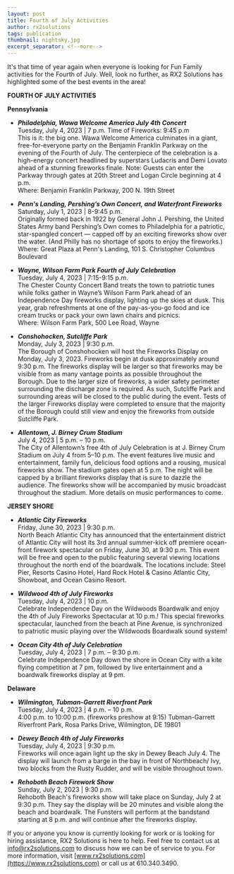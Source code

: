 ```yaml
---
layout: post
title: Fourth of July Activities
author: rx2solutions
tags: publication
thumbnail: nightsky.jpg
excerpt_separator: <!--more-->
---
```

It's that time of year again when everyone is looking for Fun Family activities for the Fourth of July. Well, look no further, as RX2 Solutions 
has highlighted some of the best events in the area!
<!--more-->

**FOURTH OF JULY ACTIVITIES**

**Pennsylvania**
- **<i>Philadelphia, Wawa Welcome America July 4th Concert</i>**<br>
Tuesday, July 4, 2023 | 7 p.m. Time of Fireworks: 9:45 p.m<br>
This is it: the big one. Wawa Welcome America culminates in a giant, free-for-everyone party on the Benjamin Franklin Parkway on the evening of the Fourth of July. The centerpiece of the celebration is a high-energy concert headlined by superstars Ludacris and Demi Lovato ahead of a stunning fireworks finale. Note: Guests can enter the Parkway through gates at 20th Street and Logan Circle beginning at 4 p.m.<br>
Where: Benjamin Franklin Parkway, 200 N. 19th Street <br>

- **<i>Penn's Landing, Pershing’s Own Concert, and Waterfront Fireworks</i>**<br>
Saturday, July 1, 2023 | 8-9:45 p.m.<br>
Originally formed back in 1922 by General John J. Pershing, the United States Army band Pershing’s Own comes to Philadelphia for a patriotic, star-spangled concert — capped off by an exciting fireworks show over the water. (And Philly has no shortage of spots to enjoy the fireworks.)<br>
Where: Great Plaza at Penn's Landing, 101 S. Christopher Columbus Boulevard <br>

- **_Wayne, Wilson Farm Park Fourth of July Celebration_** <br>
Tuesday, July 4, 2023 | 7:15-9:15 p.m.<br>
The Chester County Concert Band treats the town to patriotic tunes while folks gather in Wayne’s Wilson Farm Park ahead of an Independence Day fireworks display, lighting up the skies at dusk. This year, grab refreshments at one of the pay-as-you-go food and ice cream trucks or pack your own lawn chairs and picnics.<br>
Where: Wilson Farm Park, 500 Lee Road, Wayne <br>


- **_Conshohocken, Sutcliffe Park_** <br>
Monday, July 3, 2023 | 9:30 p.m. <br>
The Borough of Conshohocken will host the Fireworks Display on Monday, July 3, 2023. Fireworks begin at dusk approximately around 9:30 p.m. The fireworks display will be larger so that fireworks may be visible from as many vantage points as possible throughout the Borough. Due to the larger size of fireworks, a wider safety perimeter surrounding the discharge zone is required. As such, Sutcliffe Park and surrounding areas will be closed to the public during the event. Tests of the larger Fireworks display were completed to ensure that the majority of the Borough could still view and enjoy the fireworks from outside Sutcliffe Park.<br>


- **_Allentown, J. Birney Crum Stadium_** <br>
July 4, 2023 | 5 p.m. – 10 p.m. <br>
The City of Allentown’s free 4th of July Celebration is at J. Birney Crum Stadium on July 4 from 5–10 p.m. The event features live music and entertainment, family fun, delicious food options and a rousing, musical fireworks show. The stadium gates open at 5 p.m. The night will be capped by a brilliant fireworks display that is sure to dazzle the audience. The fireworks show will be accompanied by music broadcast throughout the stadium. More details on music performances to come.<br>

**JERSEY SHORE**
- **_Atlantic City Fireworks_** <br>
Friday, June 30, 2023 | 9:30 p.m. <br>
North Beach Atlantic City has announced that the entertainment district of Atlantic City will host its 3rd annual summer-kick off premiere ocean-front firework spectacular on Friday, June 30, at 9:30 p.m. This event will be free and open to the public featuring several viewing locations throughout the north end of the boardwalk. The locations include: Steel Pier, Resorts Casino Hotel, Hard Rock Hotel & Casino Atlantic City, Showboat, and Ocean Casino Resort. <br>


- **_Wildwood 4th of July Fireworks_** <br>
Tuesday, July 4, 2023 | 10 p.m. <br>
Celebrate Independence Day on the Wildwoods Boardwalk and enjoy the 4th of July Fireworks Spectacular at 10 p.m.! This special fireworks spectacular, launched from the beach at Pine Avenue, is synchronized to patriotic music playing over the Wildwoods Boardwalk sound system! <br>


- **_Ocean City 4th of July Celebration_** <br>
Tuesday, July 4, 2023 | 7 p.m. – 9:30 p.m. <br>
Celebrate Independence Day down the shore in Ocean City with a kite flying competition at 7 pm, followed by live entertainment and a boardwalk fireworks display at 9 pm. <br>

**Delaware**

- **_Wilmington, Tubman-Garrett Riverfront Park_** <br>
Tuesday, July 4, 2023 | 4 p.m. – 10 p.m. <br>
4:00 p.m. to 10:00 p.m. (fireworks preshow at 9:15) Tubman-Garrett Riverfront Park, Rosa Parks Drive, Wilmington, DE 19801 <br>

- **_Dewey Beach 4th of July Fireworks_** <br>
Tuesday, July 4, 2023 | 9:30 p.m. <br>
Fireworks will once again light up the sky in Dewey Beach July 4. The display will launch from a barge in the bay in front of Northbeach/ Ivy, two blocks from the Rusty Rudder, and will be visible throughout town. <br>

- **_Rehoboth Beach Firework Show_** <br>
Sunday, July 2, 2023 | 9:30 p.m. <br>
Rehoboth Beach's fireworks show will take place on Sunday, July 2 at 9:30 p.m. They say the display will be 20 minutes and visible along the beach and boardwalk. The Funsters will perform at the bandstand starting at 8 p.m. and will continue after the fireworks display. <br>


If you or anyone you know is currently looking for work or is looking for hiring assistance, RX2 Solutions is here to help. Feel free to contact us at 
[info@rx2solutions.com](mailto:info@rx2solutions.com) to discuss how we can be of service to you. For more information, visit [www.rx2solutions.com](https://www.rx2solutions.com) or call us at 610.340.3490.

